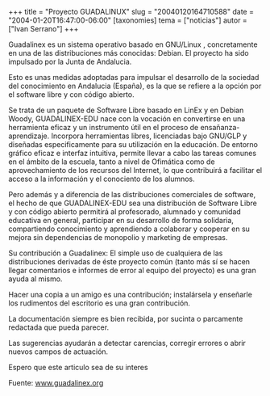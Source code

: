 +++
title = "Proyecto GUADALINUX"
slug = "20040120164710588"
date = "2004-01-20T16:47:00-06:00"
[taxonomies]
tema = ["noticias"]
autor = ["Ivan Serrano"]
+++

Guadalinex es un sistema operativo basado en GNU/Linux , concretamente
en una de las distribuciones más conocidas: Debian. El proyecto ha sido
impulsado por la Junta de Andalucia.

Esto es unas medidas adoptadas para impulsar el desarrollo de la
sociedad del conocimiento en Andalucia (España), es la que se refiere a
la opción por el software libre y con código abierto.

<!-- more -->
Se trata de un paquete de Software Libre basado en LinEx y en Debian
Woody, GUADALINEX-EDU nace con la vocación en convertirse en una
herramienta eficaz y un instrumento útil en el proceso de
ensañanza-aprendizaje. Incorpora herramientas libres, licenciadas bajo
GNU/GLP y diseñadas especificamente para su utilización en la educación.
De entorno gráfico eficaz e interfaz intuitiva, permite llevar a cabo
las tareas comunes en el ámbito de la escuela, tanto a nivel de
Ofimática como de aprovechamiento de los recursos del Internet, lo que
contribuirá a facilitar el acceso a la información y el conociento de
los alumnos.

Pero además y a diferencia de las distribuciones comerciales de
software, el hecho de que GUADALINEX-EDU sea una distribución de
Software Libre y con código abierto permitirá al profesorado, alumnado y
comunidad educativa en general, participar en su desarrollo de forma
solidaria, compartiendo conocimiento y aprendiendo a colaborar y
cooperar en su mejora sin dependencias de monopolio y marketing de
empresas.

Su contribución a Guadalinex: El simple uso de cualquiera de las
distribuciones derivadas de éste proyecto común (tanto más sí se hacen
llegar comentarios e informes de error al equipo del proyecto) es una
gran ayuda al mismo.

Hacer una copia a un amigo es una contribución; instalársela y enseñarle
los rudimentos del escritorio es una gran contribución.

La documentación siempre es bien recibida, por sucinta o parcamente
redactada que pueda parecer.

Las sugerencias ayudarán a detectar carencias, corregir errores o abrir
nuevos campos de actuación.

Espero que este articulo sea de su interes

Fuente: www.guadalinex.org

